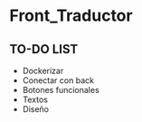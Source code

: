 # Front_Traductor
## TO-DO LIST
- Dockerizar
- Conectar con back
- Botones funcionales
- Textos
- Diseño
